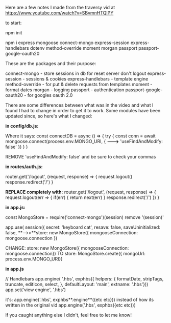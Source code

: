 Here are a few notes I made from the traversy vid at https://www.youtube.com/watch?v=SBvmnHTQIPY  
  
    
    

to start:

npm init

npm i express mongoose connect-mongo express-session express-handlebars dotenv method-override moment morgan passport passport-google-oauth20


These are the packages and their purpose:

connect-mongo - store sessions in db for reset server don't logout
express-session - sessions & cookies
express-handlebars - template engine
method-override - for put & delete requests from templates
moment - format dates
morgan - logging
passport - authentication
passport-google-oauth20 - for googles oauth 2.0  
   
     
       
       
There are some differences between what was in the video and what I found I had to change in order to get it to work.
Some modules have been updated since, so here's what I changed:

**in config/db.js:**

Where it says:
const connectDB = async () => {
	try {
	const conn = await mongoose.connect(process.env.MONGO_URI, {
**--->** 'useFindAndModify: false'
	})
	}
}

REMOVE 'useFindAndModify: false' and be sure to check your commas  
  
    
      
      
**in routes/auth.js:**

router.get('/logout', (request, response) => {
	request.logout()
	response.redirect('/')
}

**REPLACE completely with:**
router.get('/logout', (request, response) => {
	request.logout(err => {
		if(err) {
			return next(err)
		}
		response.redirect('/')
	})
}  
  
    
      
      
**in app.js:**

const MongoStore = require('connect-mongo')(session)
remove '(session)'

app.use(
	session({
		secret: 'keyboard cat',
		resave: false,
		saveUninitialized: false,
**-->>**store: new MongoStore({ mongooseConnection: mongoose.connection })

CHANGE:
store: new MongoStore({ mongooseConnection: mongoose.connection})
TO
store: MongoStore.create({ mongoUrl: process.env.MONGO_URI})  
  
    
      
      
**in app.js**

// Handlebars
app.engine(
  '.hbs',
  exphbs({
  helpers: {
    formatDate,
    stripTags,
    truncate,
    editIcon,
    select,
  },
  defaultLayout: 'main',
  extname: '.hbs'}))
app.set('view engine', '.hbs')

it's:
app.engine('.hbs', exphbs**.engine**({etc etc}))
instead of how its written in the original vid
app.engine('.hbs', exphbs({etc etc}))

If you caught anything else I didn't, feel free to let me know!

